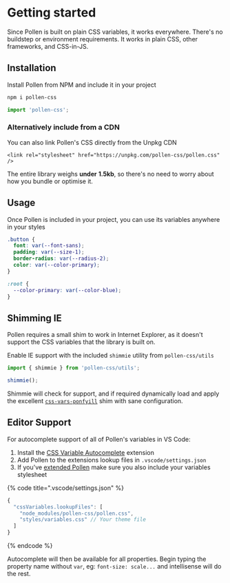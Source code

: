 # Getting started

Since Pollen is built on plain CSS variables, it works everywhere. There's no buildstep or environment requirements. It works in plain CSS, other frameworks, and CSS-in-JS.

## Installation

Install Pollen from NPM and include it in your project

```bash
npm i pollen-css
```

```javascript
import 'pollen-css';
```

### Alternatively include from a CDN

You can also link Pollen's CSS directly from the Unpkg CDN

```markup
<link rel="stylesheet" href="https://unpkg.com/pollen-css/pollen.css" />
```

The entire library weighs **under** **1.5kb**, so there's no need to worry about how you bundle or optimise it.

## Usage

Once Pollen is included in your project, you can use its variables anywhere in your styles

```css
.button {
  font: var(--font-sans);
  padding: var(--size-1);
  border-radius: var(--radius-2);
  color: var(--color-primary);
}

:root {
  --color-primary: var(--color-blue);
}
```

## Shimming IE

Pollen requires a small shim to work in Internet Explorer, as it doesn't support the CSS variables that the library is built on.

Enable IE support with the included `shimmie` utility from `pollen-css/utils`

```javascript
import { shimmie } from 'pollen-css/utils';

shimmie();
```

Shimmie will check for support, and if required dynamically load and apply the excellent [`css-vars-ponfyill`](https://jhildenbiddle.github.io/css-vars-ponyfill/#/) shim with sane configuration.

## Editor Support

For autocomplete support of all of Pollen's variables in VS Code:

1. Install the [CSS Variable Autocomplete](https://marketplace.visualstudio.com/items?itemName=vunguyentuan.vscode-css-variables) extension
2. Add Pollen to the extensions lookup files in `.vscode/settings.json`
3. If you've [extended Pollen](theming.md) make sure you also include your variables stylesheet

{% code title=".vscode/settings.json" %}
```javascript
{
  "cssVariables.lookupFiles": [
    "node_modules/pollen-css/pollen.css",
    "styles/variables.css" // Your theme file
  ]
}
```
{% endcode %}

Autocomplete will then be available for all properties. Begin typing the property name without `var`, eg: `font-size: scale...` and intellisense will do the rest.

